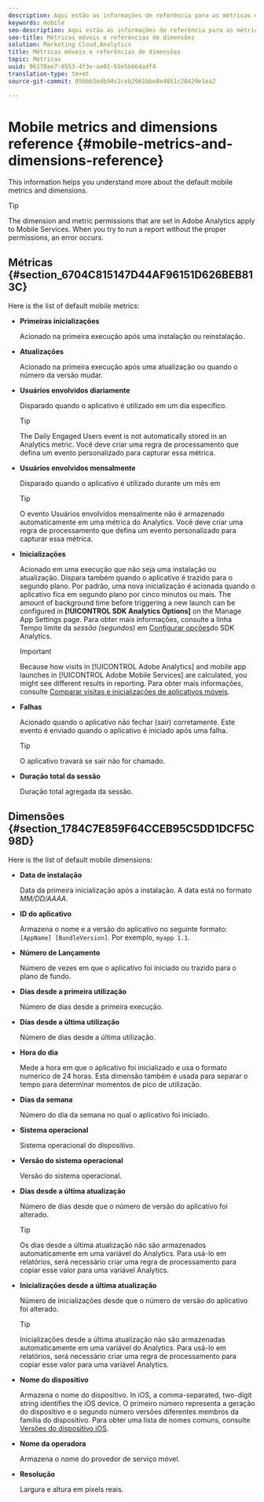 ```yaml
---
description: Aqui estão as informações de referência para as métricas e dimensões móveis padrão.
keywords: mobile
seo-description: Aqui estão as informações de referência para as métricas e dimensões móveis padrão.
seo-title: Métricas móveis e referências de dimensões
solution: Marketing Cloud,Analytics
title: Métricas móveis e referências de dimensões
topic: Métricas
uuid: 96170ae7-8553-4f3e-ae01-65e5b664adf4
translation-type: tm+mt
source-git-commit: 056bb3edb94c2ceb2961bbe8e4851c20429e1ea2

---
```



# Mobile metrics and dimensions reference {#mobile-metrics-and-dimensions-reference}

This information helps you understand more about the default mobile metrics and dimensions.

>[!TIP]
>
>The dimension and metric permissions that are set in Adobe Analytics apply to Mobile Services. When you try to run a report without the proper permissions, an error occurs.

## Métricas {#section_6704C815147D44AF96151D626BEB813C}

Here is the list of default mobile metrics:

* **Primeiras inicializações**

   Acionado na primeira execução após uma instalação ou reinstalação.

* **Atualizações**

   Acionado na primeira execução após uma atualização ou quando o número da versão mudar.

* **Usuários envolvidos diariamente**

   Disparado quando o aplicativo é utilizado em um dia específico.

   >[!TIP]
   >The Daily Engaged Users event is not automatically stored in an Analytics metric. Você deve criar uma regra de processamento que defina um evento personalizado para capturar essa métrica.

* **Usuários envolvidos mensalmente**

   Disparado quando o aplicativo é utilizado durante um mês em

   >[!TIP]
   >O evento Usuários envolvidos mensalmente não é armazenado automaticamente em uma métrica do Analytics. Você deve criar uma regra de processamento que defina um evento personalizado para capturar essa métrica.

* **Inicializações**

   Acionado em uma execução que não seja uma instalação ou atualização. Dispara também quando o aplicativo é trazido para o segundo plano. Por padrão, uma nova inicialização é acionada quando o aplicativo fica em segundo plano por cinco minutos ou mais. The amount of background time before triggering a new launch can be configured in **[!UICONTROL SDK Analytics Options]** on the Manage App Settings page. Para obter mais informações, consulte a linha Tempo limite da *sessão (segundos)* em [Configurar opções](/help/using/c-manage-app-settings/c-mob-confg-app/t-config-analytics/t-config-analytics.md)do SDK Analytics.

   >[!IMPORTANT]
   >Because how visits in [!UICONTROL Adobe Analytics] and mobile app launches in [!UICONTROL Adobe Mobile Services] are calculated, you might see different results in reporting. Para obter mais informações, consulte [Comparar visitas e inicializações de aplicativos móveis](https://helpx.adobe.com/analytics/kb/compare-visits-and-mobile-app-launches.html).

* **Falhas**

   Acionado quando o aplicativo não fechar (sair) corretamente. Este evento é enviado quando o aplicativo é iniciado após uma falha.

   >[!TIP]
   >O aplicativo travará se sair não for chamado.

* **Duração total da sessão**

   Duração total agregada da sessão.

## Dimensões {#section_1784C7E859F64CCEB95C5DD1DCF5C98D}

Here is the list of default mobile dimensions:

* **Data de instalação**

   Data da primeira inicialização após a instalação. A data está no formato *MM/DD/AAAA*.

* **ID do aplicativo**

   Armazena o nome e a versão do aplicativo no seguinte formato: `[AppName] [BundleVersion]`. Por exemplo, `myapp 1.1`.

* **Número de Lançamento**

   Número de vezes em que o aplicativo foi iniciado ou trazido para o plano de fundo.

* **Dias desde a primeira utilização**

   Número de dias desde a primeira execução.

* **Dias desde a última utilização**

   Número de dias desde a última utilização.

* **Hora do dia**

   Mede a hora em que o aplicativo foi inicializado e usa o formato numérico de 24 horas. Esta dimensão também é usada para separar o tempo para determinar momentos de pico de utilização.

* **Dias da semana**

   Número do dia da semana no qual o aplicativo foi iniciado.

* **Sistema operacional**

   Sistema operacional do dispositivo.

* **Versão do sistema operacional**

   Versão do sistema operacional.

* **Dias desde a última atualização**

   Número de dias desde que o número de versão do aplicativo foi alterado.

   >[!TIP]
   >
   >Os dias desde a última atualização não são armazenados automaticamente em uma variável do Analytics. Para usá-lo em relatórios, será necessário criar uma regra de processamento para copiar esse valor para uma variável Analytics.

* **Inicializações desde a última atualização**

   Número de inicializações desde que o número de versão do aplicativo foi alterado.

   >[!TIP]
   >
   >Inicializações desde a última atualização não são armazenadas automaticamente em uma variável do Analytics. Para usá-lo em relatórios, será necessário criar uma regra de processamento para copiar esse valor para uma variável Analytics.

* **Nome do dispositivo**

   Armazena o nome do dispositivo. In iOS, a comma-separated, two-digit string identifies the iOS device. O primeiro número representa a geração do dispositivo e o segundo número versões diferentes membros da família do dispositivo. Para obter uma lista de nomes comuns, consulte [Versões do dispositivo iOS](/help/ios/reference/device-versions.md).

* **Nome da operadora**

   Armazena o nome do provedor de serviço móvel.

* **Resolução**

   Largura e altura em pixels reais.
